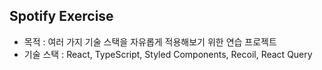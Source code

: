 ## Spotify Exercise

- 목적 : 여러 가지 기술 스택을 자유롭게 적용해보기 위한 연습 프로젝트
- 기술 스택 : React, TypeScript, Styled Components, Recoil, React Query
